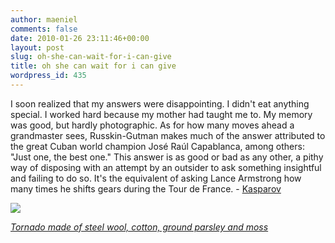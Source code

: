 ```yaml
---
author: maeniel
comments: false
date: 2010-01-26 23:11:46+00:00
layout: post
slug: oh-she-can-wait-for-i-can-give
title: oh she can wait for i can give
wordpress_id: 435
---
```


﻿I soon realized that my answers were disappointing. I didn't eat  anything special. I worked hard because my mother had taught me to. My  memory was good, but hardly photographic. As for how many moves ahead a  grandmaster sees, Russkin-Gutman makes much of the answer attributed to  the great Cuban world champion José Raúl Capablanca, among others: "Just  one, the best one." This answer is as good or bad as any other, a pithy  way of disposing with an attempt by an outsider to ask something  insightful and failing to do so. It's the equivalent of asking Lance  Armstrong how many times he shifts gears during the Tour de France. - [Kasparov](http://www.nybooks.com/articles/23592)

[](http://www.behance.net/MatthewAlbanese/frame/366923)[![](http://maeniel.files.wordpress.com/2010/01/1366531260768588.jpg)](http://maeniel.files.wordpress.com/2010/01/1366531260768588.jpg)

[_Tornado made of steel wool, cotton, ground parsley and moss_](http://www.behance.net/MatthewAlbanese/frame/366923)
